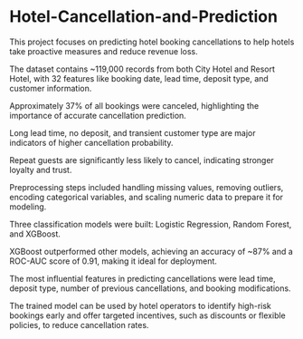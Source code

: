 # Hotel-Cancellation-and-Prediction
This project focuses on predicting hotel booking cancellations to help hotels take proactive measures and reduce revenue loss.

The dataset contains ~119,000 records from both City Hotel and Resort Hotel, with 32 features like booking date, lead time, deposit type, and customer information.

Approximately 37% of all bookings were canceled, highlighting the importance of accurate cancellation prediction.

Long lead time, no deposit, and transient customer type are major indicators of higher cancellation probability.

Repeat guests are significantly less likely to cancel, indicating stronger loyalty and trust.

Preprocessing steps included handling missing values, removing outliers, encoding categorical variables, and scaling numeric data to prepare it for modeling.

Three classification models were built: Logistic Regression, Random Forest, and XGBoost.

XGBoost outperformed other models, achieving an accuracy of ~87% and a ROC-AUC score of 0.91, making it ideal for deployment.

The most influential features in predicting cancellations were lead time, deposit type, number of previous cancellations, and booking modifications.

The trained model can be used by hotel operators to identify high-risk bookings early and offer targeted incentives, such as discounts or flexible policies, to reduce cancellation rates.
